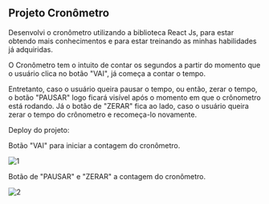 
## Projeto Cronômetro

Desenvolvi o cronômetro utilizando a biblioteca React Js, para estar obtendo mais conhecimentos e para estar treinando as minhas habilidades já adquiridas.

O Cronômetro tem o intuito de contar os segundos a partir do momento que o usuário clica no botão "VAI", já começa a contar o tempo.

Entretanto, caso o usuário queira pausar o tempo, ou então, zerar o tempo, o botão "PAUSAR" logo ficará visível após o momento em que o crônometro está rodando. Já o botão de "ZERAR" fica ao lado, caso o usuário queira zerar o tempo do crônometro e recomeça-lo novamente.


Deploy do projeto:

Botão "VAI" para iniciar a contagem do cronômetro.

![1](https://user-images.githubusercontent.com/89169958/149671710-64898db3-fbfe-48c1-a64f-093dcce6d1c8.gif)

Botão de "PAUSAR" e "ZERAR" a contagem do cronômetro.

![2](https://user-images.githubusercontent.com/89169958/149671728-da5a066a-c28b-436a-9674-051c9a1ab99c.gif)
